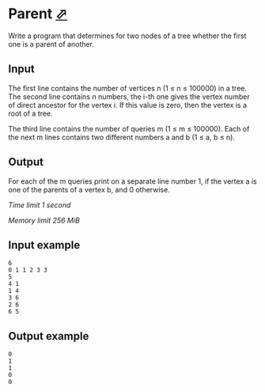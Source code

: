 # Parent [⬀](https://www.e-olymp.com/en/problems/1941)

Write a program that determines for two nodes of a tree whether the first one is a parent of another.

## Input

The first line contains the number of vertices n (1 ≤ n ≤ 100000) in a tree. The second line contains n numbers, the i-th one gives the vertex number of direct ancestor for the vertex i. If this value is zero, then the vertex is a root of a tree.

The third line contains the number of queries m (1 ≤ m ≤ 100000). Each of the next m lines contains two different numbers a and b (1 ≤ a, b ≤ n).

## Output

For each of the m queries print on a separate line number 1, if the vertex a is one of the parents of a vertex b, and 0 otherwise.

_Time limit 1 second_

_Memory limit 256 MiB_

## Input example
```
6
0 1 1 2 3 3
5
4 1
1 4
3 6
2 6
6 5
```

## Output example
```
0
1
1
0
0
```
